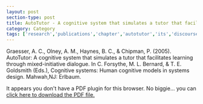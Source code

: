 ```yaml
---
layout: post
section-type: post
title: AutoTutor - A cognitive system that simulates a tutor that facilitates learning through mixed-initiative dialogue
category: Category
tags: ['research','publications','chapter','autotutor','its','discourse','nlp','semantics','education']
---
```

Graesser, A. C., Olney, A. M., Haynes, B. C., & Chipman, P. (2005). AutoTutor: A cognitive system that simulates a tutor that facilitates learning through mixed-initiative dialogue. In C. Forsythe, M. L. Bernard, & T. E. Goldsmith (Eds.), Cognitive systems: Human cognitive models in systems design. Mahwah,NJ: Erlbaum. 

<object data="https://umdrive.memphis.edu/aolney/public/publications/AutoTutor%20chapter-olney_publications.pdf" type="application/pdf" width="100%" height="600px">
 
  <p>It appears you don't have a PDF plugin for this browser.
  No biggie... you can <a href="https://umdrive.memphis.edu/aolney/public/publications/AutoTutor%20chapter-olney_publications.pdf">click here to
  download the PDF file.</a></p>
  
</object>
